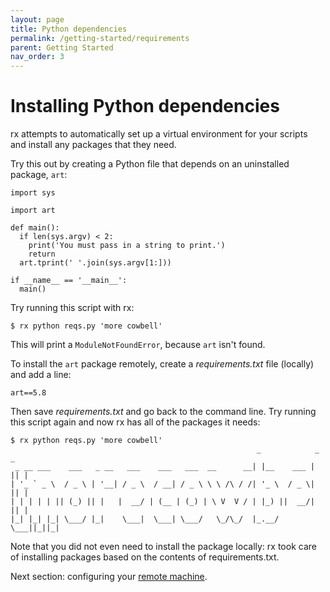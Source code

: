 ```yaml
---
layout: page
title: Python dependencies
permalink: /getting-started/requirements
parent: Getting Started
nav_order: 3
---
```


# Installing Python dependencies

rx attempts to automatically set up a virtual environment for your scripts
and install any packages that they need.

Try this out by creating a Python file that depends on an uninstalled package,
`art`:

```
import sys

import art

def main():
  if len(sys.argv) < 2:
    print('You must pass in a string to print.')
    return
  art.tprint(' '.join(sys.argv[1:]))

if __name__ == '__main__':
  main()
```

Try running this script with rx:

    $ rx python reqs.py 'more cowbell'

This will print a `ModuleNotFoundError`, because `art` isn't found.

To install the `art` package remotely, create a _requirements.txt_ file
(locally) and add a line:

    art==5.8

Then save _requirements.txt_ and go back to the command line. Try running this
script again and now rx has all of the packages it needs:

    $ rx python reqs.py 'more cowbell'
                                                           _            _  _
     _ __ ___    ___   _ __   ___    ___   ___  __      __| |__    ___ | || |
    | '_ ` _ \  / _ \ | '__| / _ \  / __| / _ \ \ \ /\ / /| '_ \  / _ \| || |
    | | | | | || (_) || |   |  __/ | (__ | (_) | \ V  V / | |_) ||  __/| || |
    |_| |_| |_| \___/ |_|    \___|  \___| \___/   \_/\_/  |_.__/  \___||_||_|

Note that you did not even need to install the package locally: rx took care of
installing packages based on the contents of requirements.txt.

Next section: configuring your
[remote machine](/getting-started/remote-config).
